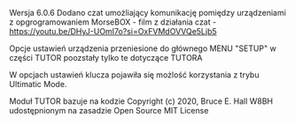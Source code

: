 Wersja 6.0.6
Dodano czat umożliający komunikację pomiędzy urządzeniami z opgrogramowaniem MorseBOX - film z działania czat - https://youtu.be/DHyJ-UOmI7o?si=OxFVMdOVVQe5Ljb5

Opcje ustawień urządzenia przeniesione do głównego MENU "SETUP" w części TUTOR poozstały tylko te dotyczące TUTORA

W opcjach ustawień klucza pojawiła się możlość korzystania z trybu Ultimatic Mode.

Moduł TUTOR bazuje na kodzie Copyright (c) 2020, Bruce E. Hall W8BH udostępnionym na zasadzie Open Source MIT License
